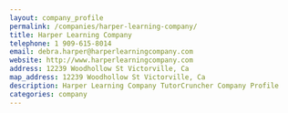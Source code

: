```yaml
---
layout: company_profile
permalink: /companies/harper-learning-company/
title: Harper Learning Company
telephone: 1 909-615-8014
email: debra.harper@harperlearningcompany.com
website: http://www.harperlearningcompany.com
address: 12239 Woodhollow St Victorville, Ca
map_address: 12239 Woodhollow St Victorville, Ca
description: Harper Learning Company TutorCruncher Company Profile
categories: company
---
```


